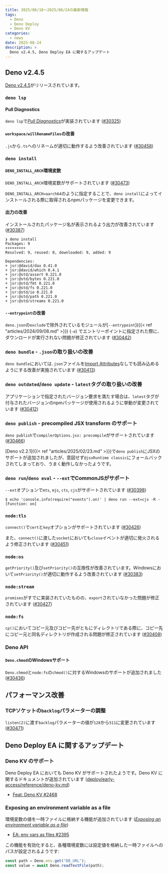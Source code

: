 ```yaml
---
title: 2025/08/18〜2025/08/24の最新情報
tags:
  - Deno
  - Deno Deploy
  - Deno KV
categories:
  - news
date: 2025-08-24
description: >
  Deno v2.4.5, Deno Deploy EA に関するアップデート
---
```


## Deno v2.4.5

[Deno v2.4.5](https://github.com/denoland/deno/releases/tag/v2.4.5)がリリースされています。

### `deno lsp`

#### Pull Diagnostics

`deno lsp`で[_Pull Diagnostics_](https://github.com/microsoft/language-server-protocol/blob/761db1819a068c0a3390c7f97ad38dc2455f8f43/_specifications/lsp/3.17/language/pullDiagnostics.md)が実装されています ([#30325](https://github.com/denoland/deno/pull/30325))

#### `workspace/willRenameFiles`の改善

`.js`から`.ts`へのリネームが適切に動作するよう改善されています ([#30458](https://github.com/denoland/deno/pull/30458))

### `deno install`

#### `DENO_INSTALL_ARCH`環境変数

`DENO_INSTALL_ARCH`環境変数がサポートされています ([#30473](https://github.com/denoland/deno/pull/30473))

`DENO_INSTALL_ARCH=aarch64`のように指定することで、`deno install`によってインストールされる際に取得されるnpmパッケージを変更できます。

#### 出力の改善

インストールされたパッケージ名が表示されるよう出力が改善されています ([#30387](https://github.com/denoland/deno/pull/30387))

```shell
❯ deno install
Packages: 9
+++++++++
Resolved: 9, reused: 0, downloaded: 9, added: 9

Dependencies:
+ jsr:@david/dax 0.41.0
+ jsr:@david/which 0.4.1
+ jsr:@std/assert 0.221.0
+ jsr:@std/bytes 0.221.0
+ jsr:@std/fmt 0.221.0
+ jsr:@std/fs 0.221.0
+ jsr:@std/io 0.221.0
+ jsr:@std/path 0.221.0
+ jsr:@std/streams 0.221.0
```

#### `--entrypoint`の改善

`deno.json`の`exclude`で除外されているモジュールが[`--entrypoint`]({{< ref "articles/2024/09/08.md" >}}) (`-e`) でエントリーポイントに指定された際に、ダウンロードが実行されない問題が修正されています ([#30442](https://github.com/denoland/deno/pull/30442))

### `deno bundle` - `.json`の取り扱いの改善

`deno bundle`においては`.json`ファイルを[Import Attributes](https://github.com/tc39/proposal-import-attributes)なしでも読み込めるようにする改善が実施されています ([#30413](https://github.com/denoland/deno/pull/30413))

### `deno outdated`/`deno update` - `latest`タグの取り扱いの改善

アプリケーションで指定されたバージョン要求を満たす場合は、`latest`タグが付与されたバージョンのnpmパッケージが使用されるように挙動が変更されています ([#30412](https://github.com/denoland/deno/pull/30412))

### `deno publish` - precompiled JSX transform のサポート

`deno publish`で`compilerOptions.jsx: precompile`がサポートされています ([#30466](https://github.com/denoland/deno/pull/30466))

[Deno v2.2.1]({{< ref "articles/2025/02/23.md" >}})で`deno publish`にJSXのサポートが追加されましたが、意図せず`@jsxRuntime classic`にフォールバックされてしまっており、うまく動作しなかったようです。

### `deno run`/`deno eval` - `--ext`でCommonJSがサポート

`--ext`オプションで`mts`, `mjs`, `cts`, `cjs`がサポートされています ([#30398](https://github.com/denoland/deno/pull/30398))

```shell
$ echo 'console.info(require("events").on)' | deno run --ext=cjs -R -
[Function: on]
```

### `node:tls`

`connect()`で`cert`と`key`オプションがサポートされています ([#30426](https://github.com/denoland/deno/pull/30426))

また、`connect()`に渡した`socket`においても`close`イベントが適切に発火されるよう修正されています ([#30451](https://github.com/denoland/deno/pull/30451))

### `node:os`

`getPriority()`及び`setPriority()`の互換性が改善されています。Windowsにおいて`setPriority()`が適切に動作するよう改善されています ([#30383](https://github.com/denoland/deno/pull/30383))

### `node:stream`

`promises`がすでに実装されていたものの、`export`されていなかった問題が修正されています ([#30427](https://github.com/denoland/deno/pull/30427))

### `node:fs`

`cp()`においてコピー元及びコピー先がともにディレクトリである際に、コピー先にコピー元と同名ディレクトリが作成される問題が修正されています ([#30408](https://github.com/denoland/deno/pull/30408))

### Deno API

#### `Deno.chmod`のWindowsサポート

`Deno.chmod`と`node:fs`の`chmod()`に対するWindowsのサポートが追加されました ([#30436](https://github.com/denoland/deno/pull/30436))

## パフォーマンス改善

### TCPソケットの`backlog`パラメーターの調整

`listen(2)`に渡す`backlog`パラメーターの値が`128`から`511`に変更されています ([#30471](https://github.com/denoland/deno/pull/30471))

## Deno Deploy EA に関するアップデート

### Deno KV のサポート

Deno Deploy EA においても Deno KV がサポートされたようです。Deno KV に関するドキュメントが追加されています ([deploy/early-access/reference/deno-kv.md](https://github.com/denoland/docs/blob/67af217cd3f40cbeda483aee339592b57e9c8d27/deploy/early-access/reference/deno-kv.md))

- [Feat: Deno KV #2468](https://github.com/denoland/docs/pull/2468)

### Exposing an environment variable as a file

環境変数の値を一時ファイルに格納する機能が追加されています ([_Exposing an environment variable as a file_](https://github.com/denoland/docs/blob/86de771ada6e82dcd8b2f3f30421bf32ac3c01d0/deploy/early-access/reference/env-vars-and-contexts.md#exposing-an-environment-variable-as-a-file))
 
- [EA: env vars as files #2395](https://github.com/denoland/docs/pull/2395)

この機能を有効化すると、各種環境変数には設定値を格納した一時ファイルへのパスが設定されるようです:

```javascript
const path = Deno.env.get("DB_URL");
const value = await Deno.readTextFile(path);
```
